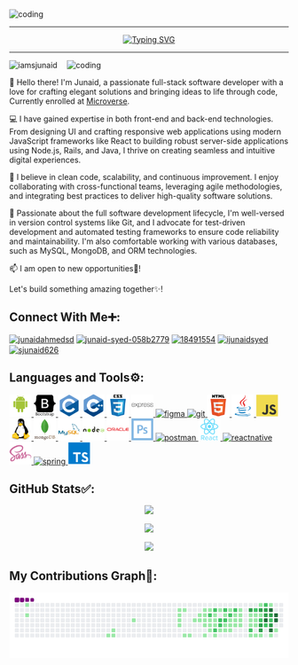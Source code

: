 <img display="block" align="center" margin="auto" alt="coding" width="100%" height="300" src="https://camo.githubusercontent.com/ba9f3bd30647e352a3f5e1e45eb45c6ec7bad6155cd16aaedf4a426738da0ca5/68747470733a2f2f696e646f616e616c79746963612e636f6d2f7374617469632f696d616765732f62616e6e6572722e676966">
<hr color="#6FF3F8">
<div align="center"><a href="https://git.io/typing-svg"><img src="https://readme-typing-svg.demolab.com?font=Source+Code+Pro&weight=500&pause=1000&color=6FF3F8&center=true&vCenter=true&width=435&lines=Hey%2C+There%F0%9F%91%8B!;I'm+a+%3CFull+stack+Developer+%2F%3E" alt="Typing SVG" /></a></div>
<hr>
<img align="right" alt="coding" width="400" src="https://www.wingstechsolutions.com/wp-content/uploads/2022/03/full-stack-development.gif">

<p align="left"> <img src="https://komarev.com/ghpvc/?username=iamsjunaid&label=Profile%20views&color=0e75b6&style=flat" alt="iamsjunaid" /> </p>

👋 Hello there! I'm Junaid, a passionate full-stack software developer with a love for crafting elegant solutions and bringing ideas to life through code, Currently enrolled at [Microverse](https://www.microverse.org/).

💻 I have gained expertise in both front-end and back-end technologies. From designing UI and crafting responsive web applications using modern JavaScript frameworks like React to building robust server-side applications using Node.js, Rails, and Java, I thrive on creating seamless and intuitive digital experiences.

🔧 I believe in clean code, scalability, and continuous improvement. I enjoy collaborating with cross-functional teams, leveraging agile methodologies, and integrating best practices to deliver high-quality software solutions. 

🚀 Passionate about the full software development lifecycle, I'm well-versed in version control systems like Git, and I advocate for test-driven development and automated testing frameworks to ensure code reliability and maintainability. I'm also comfortable working with various databases, such as MySQL, MongoDB, and ORM technologies.

📫 I am open to new opportunities💯! 

Let's build something amazing together✨!

## Connect With Me➕:
<p align="left">
<a href="https://twitter.com/junaidahmedsd" target="blank"><img align="center" src="https://raw.githubusercontent.com/rahuldkjain/github-profile-readme-generator/master/src/images/icons/Social/twitter.svg" alt="junaidahmedsd" height="30" width="40" /></a>
<a href="https://linkedin.com/in/junaid-syed-058b2779" target="blank"><img align="center" src="https://raw.githubusercontent.com/rahuldkjain/github-profile-readme-generator/master/src/images/icons/Social/linked-in-alt.svg" alt="junaid-syed-058b2779" height="30" width="40" /></a>
<a href="https://stackoverflow.com/users/18491554" target="blank"><img align="center" src="https://raw.githubusercontent.com/rahuldkjain/github-profile-readme-generator/master/src/images/icons/Social/stack-overflow.svg" alt="18491554" height="30" width="40" /></a>
<a href="https://instagram.com/ijunaidsyed" target="blank"><img align="center" src="https://raw.githubusercontent.com/rahuldkjain/github-profile-readme-generator/master/src/images/icons/Social/instagram.svg" alt="ijunaidsyed" height="30" width="40" /></a>
<a href="https://www.hackerrank.com/sjunaid626" target="blank"><img align="center" src="https://raw.githubusercontent.com/rahuldkjain/github-profile-readme-generator/master/src/images/icons/Social/hackerrank.svg" alt="sjunaid626" height="30" width="40" /></a>
</p>

## Languages and Tools⚙️:
<p align="left"> <a href="https://developer.android.com" target="_blank" rel="noreferrer"> <img src="https://raw.githubusercontent.com/devicons/devicon/master/icons/android/android-original-wordmark.svg" alt="android" width="40" height="40"/> </a> <a href="https://getbootstrap.com" target="_blank" rel="noreferrer"> <img src="https://raw.githubusercontent.com/devicons/devicon/master/icons/bootstrap/bootstrap-plain-wordmark.svg" alt="bootstrap" width="40" height="40"/> </a> <a href="https://www.cprogramming.com/" target="_blank" rel="noreferrer"> <img src="https://raw.githubusercontent.com/devicons/devicon/master/icons/c/c-original.svg" alt="c" width="40" height="40"/> </a> <a href="https://www.w3schools.com/cpp/" target="_blank" rel="noreferrer"> <img src="https://raw.githubusercontent.com/devicons/devicon/master/icons/cplusplus/cplusplus-original.svg" alt="cplusplus" width="40" height="40"/> </a> <a href="https://www.w3schools.com/css/" target="_blank" rel="noreferrer"> <img src="https://raw.githubusercontent.com/devicons/devicon/master/icons/css3/css3-original-wordmark.svg" alt="css3" width="40" height="40"/> </a> <a href="https://expressjs.com" target="_blank" rel="noreferrer"> <img src="https://raw.githubusercontent.com/devicons/devicon/master/icons/express/express-original-wordmark.svg" alt="express" width="40" height="40"/> </a> <a href="https://www.figma.com/" target="_blank" rel="noreferrer"> <img src="https://www.vectorlogo.zone/logos/figma/figma-icon.svg" alt="figma" width="40" height="40"/> </a> <a href="https://git-scm.com/" target="_blank" rel="noreferrer"> <img src="https://www.vectorlogo.zone/logos/git-scm/git-scm-icon.svg" alt="git" width="40" height="40"/> </a> <a href="https://www.w3.org/html/" target="_blank" rel="noreferrer"> <img src="https://raw.githubusercontent.com/devicons/devicon/master/icons/html5/html5-original-wordmark.svg" alt="html5" width="40" height="40"/> </a> <a href="https://www.java.com" target="_blank" rel="noreferrer"> <img src="https://raw.githubusercontent.com/devicons/devicon/master/icons/java/java-original.svg" alt="java" width="40" height="40"/> </a> <a href="https://developer.mozilla.org/en-US/docs/Web/JavaScript" target="_blank" rel="noreferrer"> <img src="https://raw.githubusercontent.com/devicons/devicon/master/icons/javascript/javascript-original.svg" alt="javascript" width="40" height="40"/> </a> <a href="https://www.linux.org/" target="_blank" rel="noreferrer"> <img src="https://raw.githubusercontent.com/devicons/devicon/master/icons/linux/linux-original.svg" alt="linux" width="40" height="40"/> </a> <a href="https://www.mongodb.com/" target="_blank" rel="noreferrer"> <img src="https://raw.githubusercontent.com/devicons/devicon/master/icons/mongodb/mongodb-original-wordmark.svg" alt="mongodb" width="40" height="40"/> </a> <a href="https://www.mysql.com/" target="_blank" rel="noreferrer"> <img src="https://raw.githubusercontent.com/devicons/devicon/master/icons/mysql/mysql-original-wordmark.svg" alt="mysql" width="40" height="40"/> </a> <a href="https://nodejs.org" target="_blank" rel="noreferrer"> <img src="https://raw.githubusercontent.com/devicons/devicon/master/icons/nodejs/nodejs-original-wordmark.svg" alt="nodejs" width="40" height="40"/> </a> <a href="https://www.oracle.com/" target="_blank" rel="noreferrer"> <img src="https://raw.githubusercontent.com/devicons/devicon/master/icons/oracle/oracle-original.svg" alt="oracle" width="40" height="40"/> </a> <a href="https://www.photoshop.com/en" target="_blank" rel="noreferrer"> <img src="https://raw.githubusercontent.com/devicons/devicon/master/icons/photoshop/photoshop-line.svg" alt="photoshop" width="40" height="40"/> </a> <a href="https://postman.com" target="_blank" rel="noreferrer"> <img src="https://www.vectorlogo.zone/logos/getpostman/getpostman-icon.svg" alt="postman" width="40" height="40"/> </a> <a href="https://reactjs.org/" target="_blank" rel="noreferrer"> <img src="https://raw.githubusercontent.com/devicons/devicon/master/icons/react/react-original-wordmark.svg" alt="react" width="40" height="40"/> </a> <a href="https://reactnative.dev/" target="_blank" rel="noreferrer"> <img src="https://reactnative.dev/img/header_logo.svg" alt="reactnative" width="40" height="40"/> </a> <a href="https://sass-lang.com" target="_blank" rel="noreferrer"> <img src="https://raw.githubusercontent.com/devicons/devicon/master/icons/sass/sass-original.svg" alt="sass" width="40" height="40"/> </a> <a href="https://spring.io/" target="_blank" rel="noreferrer"> <img src="https://www.vectorlogo.zone/logos/springio/springio-icon.svg" alt="spring" width="40" height="40"/> </a> <a href="https://www.typescriptlang.org/" target="_blank" rel="noreferrer"> <img src="https://raw.githubusercontent.com/devicons/devicon/master/icons/typescript/typescript-original.svg" alt="typescript" width="40" height="40"/> </a> </p>

## GitHub Stats✅:
<p align="center"><img src="https://github-readme-stats.vercel.app/api?username=iamsjunaid&theme=midnight-purple&hide_border=true&include_all_commits=false&count_private=false"></p>
<p align="center"><img src="https://github-readme-streak-stats.herokuapp.com/?user=iamsjunaid&theme=midnight-purple&hide_border=true"></p>
<p align="center"><img src="https://github-readme-stats.vercel.app/api/top-langs/?username=iamsjunaid&theme=midnight-purple&hide_border=true&include_all_commits=false&count_private=false&layout=compact"></p>

## My Contributions Graph🐍:

<div align="center"><img src="https://github.com/iamsjunaid/iamsjunaid/blob/output/github-contribution-grid-snake.gif" alt="snake_animation"></div>
